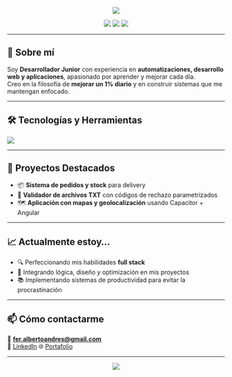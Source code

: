 <!-- Encabezado con banner -->
<p align="center">
  <img src="https://capsule-render.vercel.app/api?type=waving&color=0:0f9bff,100:004aad&height=180&section=header&text=¡Hola!%20Soy%20Alberto%20Fernández&fontSize=35&fontColor=ffffff&animation=fadeIn" />
</p>

<!-- Badges principales -->
<p align="center">
  <img src="https://img.shields.io/badge/Desarrollador%20Junior-💻-blue" />
  <img src="https://img.shields.io/badge/Full%20Stack-⚡-brightgreen" />
  <img src="https://img.shields.io/badge/Productividad-📈-orange" />
</p>

---

## 🌊 Sobre mí
Soy **Desarrollador Junior** con experiencia en **automatizaciones, desarrollo web y aplicaciones**, apasionado por aprender y mejorar cada día.  
Creo en la filosofía de **mejorar un 1% diario** y en construir sistemas que me mantengan enfocado.

---

## 🛠️ Tecnologías y Herramientas
<p>
  <img src="https://skillicons.dev/icons?i=python,js,ts,nodejs,angular,firebase,html,css,git,oracle" />
</p>

---

## 📌 Proyectos Destacados
- 📦 **Sistema de pedidos y stock** para delivery  
- 📄 **Validador de archivos TXT** con códigos de rechazo parametrizados  
- 🗺️ **Aplicación con mapas y geolocalización** usando Capacitor + Angular  

---

## 📈 Actualmente estoy…
- 🔍 Perfeccionando mis habilidades **full stack**  
- 🎯 Integrando lógica, diseño y optimización en mis proyectos  
- 📚 Implementando sistemas de productividad para evitar la procrastinación  

---

## 📫 Cómo contactarme
📧 **fer.albertoandres@gmail.com**  
💼 [LinkedIn](https://www.linkedin.com/in/alberto-andres-fernandez-torres-025496222/)
🌐 [Portafolio](https://portafolio-production-ef76.up.railway.app/)

---

<p align="center">
  <img src="https://capsule-render.vercel.app/api?type=waving&color=0:0f9bff,100:004aad&height=120&section=footer" />
</p>
